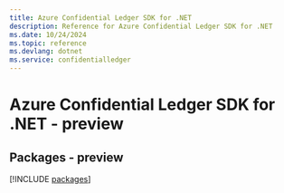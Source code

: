 ```yaml
---
title: Azure Confidential Ledger SDK for .NET
description: Reference for Azure Confidential Ledger SDK for .NET
ms.date: 10/24/2024
ms.topic: reference
ms.devlang: dotnet
ms.service: confidentialledger
---
```

# Azure Confidential Ledger SDK for .NET - preview
## Packages - preview
[!INCLUDE [packages](confidential-ledger-index.md)]